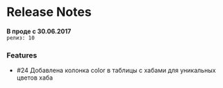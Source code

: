 # Release Notes
**В проде с 30.06.2017**
<br>
`релиз: 10`
<br>
### Features
- #24 Добавлена колонка color в таблицы с хабами для уникальных цветов хаба
